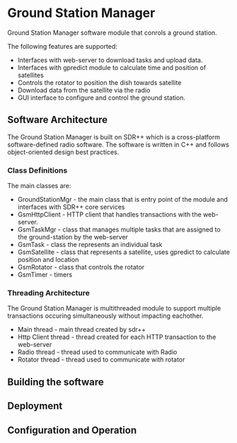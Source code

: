 # Ground Station Manager
Ground Station Manager software module that conrols a ground station. 

The following features are supported:
* Interfaces with web-server to download tasks and upload data.
* Interfaces with gpredict module to calculate time and position of satellites
* Controls the rotator to position the dish towards satellite
* Download data from the satellite via the radio
* GUI interface to configure and control the ground station.
	

## Software Architecture
The Ground Station Manager is built on SDR++ which is a cross-platform software-defined radio software.  The software is written in C++ and follows object-oriented design best practices.

### Class Definitions
The main classes are:
* GroundStationMgr - the main class that is entry point of the module and interfaces with SDR++ core services
* GsmHttpClient - HTTP client that handles transactions with the web-server. 
* GsmTaskMgr - class that manages multiple tasks that are assigned to the ground-station by the web-server
* GsmTask - class the represents an individual task
* GsmSatellite - class that represents a satellite, uses gpredict to calculate position and location
* GsmRotator - class that controls the rotator
* GsmTimer - timers

### Threading Architecture
The Ground Station Manager is multithreaded module to support multiple transactions occuring simultaneously without impacting eachother.
* Main thread - main thread created by sdr++
* Http Client thread - thread created for each HTTP transaction to the web-server
* Radio thread - thread used to communicate with Radio
* Rotator thread - thread used to communicate with rotator


## Building the software




## Deployment





## Configuration and Operation






